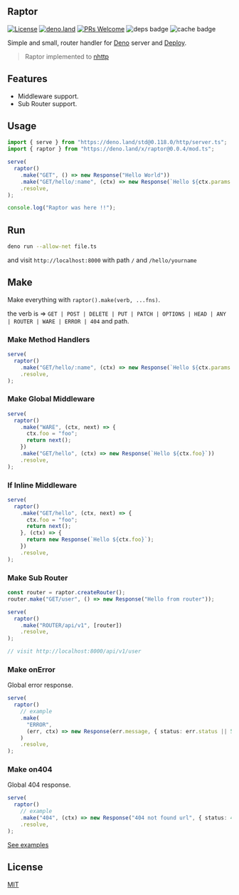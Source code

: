 ## Raptor

[![License](https://img.shields.io/:license-mit-blue.svg)](http://badges.mit-license.org)
[![deno.land](https://img.shields.io/endpoint?url=https%3A%2F%2Fdeno-visualizer.danopia.net%2Fshields%2Flatest-version%2Fx%2Fraptor@0.0.4%2Fmod.ts)](https://deno.land/x/raptor)
[![PRs Welcome](https://img.shields.io/badge/PRs-welcome-blue.svg)](http://makeapullrequest.com)
![deps badge](https://img.shields.io/endpoint?url=https%3A%2F%2Fdeno-visualizer.danopia.net%2Fshields%2Fdep-count%2Fhttps%2Fdeno.land%2Fx%2Fraptor%2Fmod.ts)
![cache badge](https://img.shields.io/endpoint?url=https%3A%2F%2Fdeno-visualizer.danopia.net%2Fshields%2Fcache-size%2Fhttps%2Fdeno.land%2Fx%2Fraptor%2Fmod.ts)

Simple and small, router handler for [Deno](https://deno.land/) server and
[Deploy](https://deno.com/deploy).

> Raptor implemented to [nhttp](https://nhttp.deno.dev)

## Features

- Middleware support.
- Sub Router support.

## Usage

```ts
import { serve } from "https://deno.land/std@0.118.0/http/server.ts";
import { raptor } from "https://deno.land/x/raptor@0.0.4/mod.ts";

serve(
  raptor()
    .make("GET", () => new Response("Hello World"))
    .make("GET/hello/:name", (ctx) => new Response(`Hello ${ctx.params.name}`))
    .resolve,
);

console.log("Raptor was here !!");
```

## Run

```bash
deno run --allow-net file.ts
```

and visit `http://localhost:8000` with path `/` and `/hello/yourname`

## Make

Make everything with `raptor().make(verb, ...fns)`.

the verb is =>
`GET | POST | DELETE | PUT | PATCH | OPTIONS | HEAD | ANY | ROUTER | WARE | ERROR | 404`
and path.

### Make Method Handlers

```ts
serve(
  raptor()
    .make("GET/hello/:name", (ctx) => new Response(`Hello ${ctx.params.name}`))
    .resolve,
);
```

### Make Global Middleware

```ts
serve(
  raptor()
    .make("WARE", (ctx, next) => {
      ctx.foo = "foo";
      return next();
    })
    .make("GET/hello", (ctx) => new Response(`Hello ${ctx.foo}`))
    .resolve,
);
```

### If Inline Middleware

```ts
serve(
  raptor()
    .make("GET/hello", (ctx, next) => {
      ctx.foo = "foo";
      return next();
    }, (ctx) => {
      return new Response(`Hello ${ctx.foo}`);
    })
    .resolve,
);
```

### Make Sub Router

```ts
const router = raptor.createRouter();
router.make("GET/user", () => new Response("Hello from router"));

serve(
  raptor()
    .make("ROUTER/api/v1", [router])
    .resolve,
);

// visit http://localhost:8000/api/v1/user
```

### Make onError

Global error response.

```ts
serve(
  raptor()
    // example
    .make(
      "ERROR",
      (err, ctx) => new Response(err.message, { status: err.status || 500 }),
    )
    .resolve,
);
```

### Make on404

Global 404 response.

```ts
serve(
  raptor()
    // example
    .make("404", (ctx) => new Response("404 not found url", { status: 404 }))
    .resolve,
);
```

[See examples](https://github.com/nhttp/raptor/tree/master/examples)

## License

[MIT](LICENSE)
